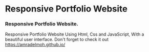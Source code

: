 # Responsive Portfolio Website

### Responsive Portfolio Website.

Responsive Portfolio Website Using Html, Css and JavaScript, With a beautiful user interface.
Don't forget to check it out https://amradelmoh.github.io/
